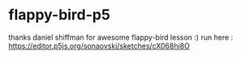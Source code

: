 # flappy-bird-p5
thanks daniel shiffman for awesome flappy-bird lesson :)
run here : 
https://editor.p5js.org/sonaovski/sketches/cX068hi8O
